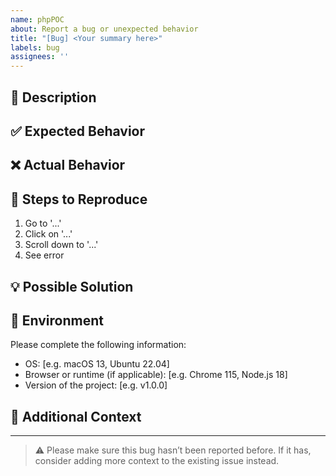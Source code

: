 ```yaml
---
name: phpPOC
about: Report a bug or unexpected behavior
title: "[Bug] <Your summary here>"
labels: bug
assignees: ''
---
```


## 🐛 Description

<!-- A clear and concise description of what the bug is. -->

## ✅ Expected Behavior

<!-- What you expected to happen. -->

## ❌ Actual Behavior

<!-- What actually happened instead. -->

## 🔁 Steps to Reproduce

<!-- Steps to reproduce the issue, ideally with code or screenshots if possible. -->
1. Go to '...'
2. Click on '...'
3. Scroll down to '...'
4. See error

## 💡 Possible Solution

<!-- Optional: Suggest a fix or potential reason for the issue. -->

## 🧭 Environment

Please complete the following information:

- OS: [e.g. macOS 13, Ubuntu 22.04]
- Browser or runtime (if applicable): [e.g. Chrome 115, Node.js 18]
- Version of the project: [e.g. v1.0.0]

## 📄 Additional Context

<!-- Add any other context, logs, or screenshots here. -->

---

> ⚠️ Please make sure this bug hasn’t been reported before. If it has, consider adding more context to the existing issue instead.
